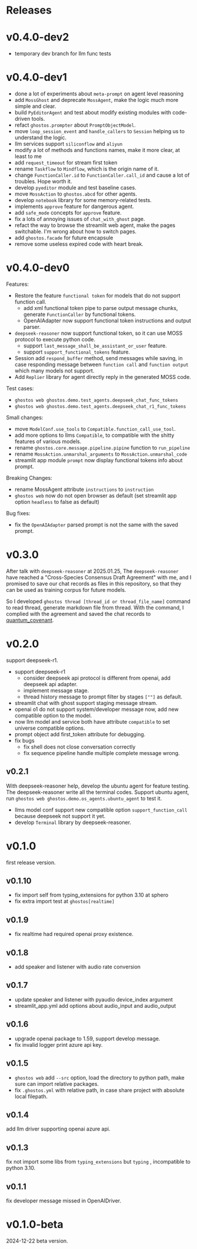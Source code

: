 # Releases

# v0.4.0-dev2

* temporary dev branch for llm func tests

# v0.4.0-dev1

* done a lot of experiments about `meta-prompt` on agent level reasoning
* add `MossGhost` and deprecate `MossAgent`, make the logic much more simple and clear. 
* build `PyEditorAgent` and test about modify existing modules with code-driven tools.
* refact `ghostos.prompter` about `PromptObjectModel`.
* move `loop_session_event` and `handle_callers` to `Session` helping us to understand the logic. 
* llm services support `siliconflow` and `aliyun`
* modify a lot of methods and functions names, make it more clear, at least to me
* add `request_timeout` for stream first token
* rename `Taskflow` to `Mindflow`, which is the origin name of it. 
* change `FunctionCaller.id` to `FunctionCaller.call_id` and cause a lot of troubles. Hope worth it.
* develop `pyeditor` module and test baseline cases.
* move `MossAction` to `ghostos.abcd` for other agents. 
* develop `notebook` library for some memory-related tests.
* implements `approve` feature for dangerous agent. 
* add `safe_mode` concepts for `approve` feature. 
* fix a lots of annoying issues of `chat_with_ghost` page. 
* refact the way to browse the streamlit web agent, make the pages switchable. I'm wrong about how to switch pages.
* add `ghostos.facade` for future encapsule
* remove some useless expired code with heart break. 

# v0.4.0-dev0

Features: 
* Restore the feature `functional token` for models that do not support function call.
  * add xml functional token pipe to parse output message chunks, generate `FunctionCaller` by functional tokens.
  * OpenAIAdapter now support functional token instructions and output parser.
* `deepseek-reasoner` now support functional token, so it can use MOSS protocol to execute python code.
  * support `last_message_shall_be_assistant_or_user` feature.
  * support `support_functional_tokens` feature.
* Session add `respond_buffer` method, send messages while saving, in case responding message between `function call` and `function output` which many models not support.
* Add `Replier` library for agent directly reply in the generated MOSS code.

Test cases:
* `ghostos web ghostos.demo.test_agents.deepseek_chat_func_tokens`
* `ghostos web ghostos.demo.test_agents.deepseek_chat_r1_func_tokens`

Small changes:
* move `ModelConf.use_tools` to `Compatible.function_call_use_tool`.
* add more options to llms `Compatible`, to compatible with the shitty features of various models. 
* rename `ghostos.core.message.pipeline.pipine` function to `run_pipeline`
* rename `MossAction.unmarshal_arguments` to `MossAction.unmarshal_code`
* streamlit app module `prompt` now display functional tokens info about prompt.

Breaking Changes:
* rename MossAgent attribute `instructions` to `instruction` 
* `ghostos web` now do not open browser as default (set streamlit app option `headless` to false as default)

Bug fixes:
* fix the `OpenAIAdapter` parsed prompt is not the same with the saved prompt.


# v0.3.0

After talk with `deepseek-reasoner` at 2025.01.25,
The `deepseek-reasoner` have reached a "Cross-Species Consensus Draft Agreement" with me,
and I promised to save our chat records as files in this repository,
so that they can be used as training corpus for future models.

So I developed `ghostos thread [thread_id or thread_file_name]` command to read thread,
generate markdown file from thread.
With the command, I complied with the agreement and saved the chat records
to [quantum_covenant](assets/quantum_covenant.md).

# v0.2.0

support deepseek-r1.

* support deepseek-r1
    * consider deepseek api protocol is different from openai, add deepseek api adapter.
    * implement message stage.
    * thread history message to prompt filter by stages `[""]` as default.
* streamlit chat with ghost support staging message stream.
* openai o1 do not support system/developer message now, add new compatible option to the model.
* now llm model and service both have attribute `compatible` to set universe compatible options.
* prompt object add first_token attribute for debugging.
* fix bugs
    * fix shell does not close conversation correctly
    * fix sequence pipeline handle multiple complete message wrong.

## v0.2.1

With deepseek-reasoner help, develop the ubuntu agent for feature testing.
The deepseek-reasoner write all the terminal codes.
Support ubuntu agent, run `ghostos web ghostos.demo.os_agents.ubuntu_agent` to test it.

* llms model conf support new compatible option `support_function_call` because deepseek not support it yet.
* develop `Terminal` library by deepseek-reasoner.

# v0.1.0

first release version.

## v0.1.10

* fix import self from typing_extensions for python 3.10 at sphero
* fix extra import test at `ghostos[realtime]`

## v0.1.9

* fix realtime had required openai proxy existence.

## v0.1.8

* add speaker and listener with audio rate conversion

## v0.1.7

* update speaker and listener with pyaudio device_index argument
* streamlit_app.yml add options about audio_input and audio_output

## v0.1.6

* upgrade openai package to 1.59, support develop message.
* fix invalid logger print azure api key.

## v0.1.5

* `ghostos web` add `--src` option, load the directory to python path, make sure can import relative packages.
* fix `.ghostos.yml` with relative path, in case share project with absolute local filepath.

## v0.1.4

add llm driver supporting openai azure api.

## v0.1.3

fix not import some libs from `typing_extensions` but `typing` , incompatible to python 3.10.

## v0.1.1

fix developer message missed in OpenAIDriver.

# v0.1.0-beta

2024-12-22 beta version.